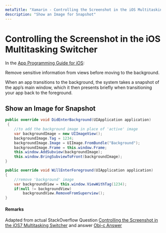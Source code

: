 ```yaml
---
metaTitle: "Xamarin - Controlling the Screenshot in the iOS Multitasking Switcher"
description: "Show an Image for Snapshot"
---
```


# Controlling the Screenshot in the iOS Multitasking Switcher


In the [App Programming Guide for iOS](https://developer.apple.com/library/content/documentation/iPhone/Conceptual/iPhoneOSProgrammingGuide/BackgroundExecution/BackgroundExecution.html#//apple_ref/doc/uid/TP40007072-CH4-SW8):

Remove sensitive information from views before moving to the background.

When an app transitions to the background, the system takes a snapshot of the app’s main window, which it then presents briefly when transitioning your app back to the foreground.



## Show an Image for Snapshot


```cs
public override void DidEnterBackground(UIApplication application)
 {
    //to add the background image in place of 'active' image
    var backgroundImage = new UIImageView();
    backgroundImage.Tag = 1234;
    backgroundImage.Image = UIImage.FromBundle("Background");
    backgroundImage.Frame = this.window.Frame;
    this.window.AddSubview(backgroundImage);
    this.window.BringSubviewToFront(backgroundImage);
}

public override void WillEnterForeground(UIApplication application)
{
    //remove 'background' image
    var backgroundView = this.window.ViewWithTag(1234);
    if(null != backgroundView)
        backgroundView.RemoveFromSuperview();
}

```



#### Remarks


Adapted from actual StackOverflow Question [Controlling the Screenshot in the iOS7 Multitasking Switcher](http://stackoverflow.com/questions/18959411/controlling-the-screenshot-in-the-ios-7-multitasking-switcher/41409351#41409351) and answer [Obj-c Answer](http://stackoverflow.com/questions/18959411/controlling-the-screenshot-in-the-ios-7-multitasking-switcher/20040270#20040270)

